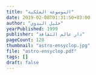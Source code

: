```yaml
---
title: "الموسوعة الفلكية"
date: 2019-02-08T01:31:50+03:00
author: "خليل البدوي"
yearPublished: 1999
publisher: "دار عالم الثقافة"
pageCount: 128
thumbnail: "astro-ensyclop.jpg"
file: "astro-ensyclop.pdf"
tags: []
draft: false
---
```

